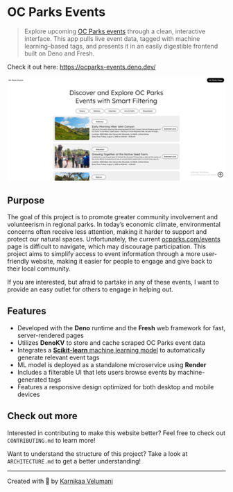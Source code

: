 # OC Parks Events

> Explore upcoming [OC Parks events](https://www.ocparks.com/events) through a
> clean, interactive interface. This app pulls live event data, tagged with
> machine learning–based tags, and presents it in an easily digestible frontend
> built on Deno and Fresh.

Check it out here: https://ocparks-events.deno.dev/

![Screenshot of the OC Parks Events landing page](/static/progress_pics/image-6.png)

## Purpose

The goal of this project is to promote greater community involvement and
volunteerism in regional parks. In today’s economic climate, environmental
concerns often receive less attention, making it harder to support and protect
our natural spaces. Unfortunately, the current
[ocparks.com/events](https://ocparks.com/events) page is difficult to navigate,
which may discourage participation. This project aims to simplify access to
event information through a more user-friendly website, making it easier for
people to engage and give back to their local community.

If you are interested, but afraid to partake in any of these events, I want to
provide an easy outlet for others to engage in helping out.

## Features

- Developed with the **Deno** runtime and the **Fresh** web framework for fast,
  server-rendered pages
- Utilizes **DenoKV** to store and cache scraped OC Parks event data
- Integrates a
  [**Scikit-learn** machine learning model](https://github.com/k4rni/events-tagger)
  to automatically generate relevant event tags
- ML model is deployed as a standalone microservice using **Render**
- Includes a filterable UI that lets users browse events by machine-generated
  tags
- Features a responsive design optimized for both desktop and mobile devices

## Check out more

Interested in contributing to make this website better? Feel free to check out
`CONTRIBUTING.md` to learn more!

Want to understand the structure of this project? Take a look at
`ARCHITECTURE.md` to get a better understanding!

---

Created with 💖 by [Karnikaa Velumani](https://github.com/k4rni/)
